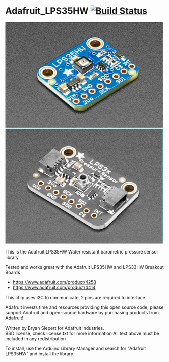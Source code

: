 Adafruit_LPS35HW [![Build Status](https://travis-ci.com/adafruit/Adafruit_LPS35HW.svg?branch=master)](https://travis-ci.com/adafruit/Adafruit_LPS35HW)
================

<a href="https://www.adafruit.com/product/4258"><img src="assets/lps35.jpg?raw=true" width="500px"></a>
<a href="https://www.adafruit.com/product/4414"><img src="assets/lps33.jpg?raw=true" width="500px"></a>

This is the Adafruit LPS35HW Water resistant barometric pressure sensor library

Tested and works great with the Adafruit LPS35HW and LPS33HW Breakout Boards
* https://www.adafruit.com/product/4258
* https://www.adafruit.com/product/4414

This chip uses I2C to communicate, 2 pins are required to interface

Adafruit invests time and resources providing this open source code, please support Adafruit and open-source hardware by purchasing products from Adafruit!

Written by Bryan Siepert for Adafruit Industries.  
BSD license, check license.txt for more information
All text above must be included in any redistribution

To install, use the Arduino Library Manager and search for "Adafruit LPS35HW" and install the library.
